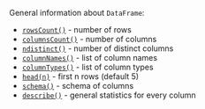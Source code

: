 [//]: # (title: General info)

<!---IMPORT org.jetbrains.kotlinx.dataframe.samples.api.Analyze-->

General information about `DataFrame`:
* [`rowsCount()`](rowsCount.md) - number of rows
* [`columnsCount()`](columnsCount.md) - number of columns
* [`ndistinct()`](ndistinct.md) - number of distinct columns
* [`columnNames()`](columnNames.md) - list of column names
* [`columnTypes()`](columnTypes.md) - list of column types
* [`head(n)`](head.md) - first n rows (default 5)
* [`schema()`](schema.md) - schema of columns
* [`describe()`](describe.md) - general statistics for every column
